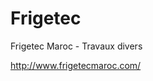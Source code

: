 # Frigetec
Frigetec Maroc - Travaux divers

<a class="nav-link" target="_blank" href="http://frigetecmaroc.com/">http://www.frigetecmaroc.com/</a>
